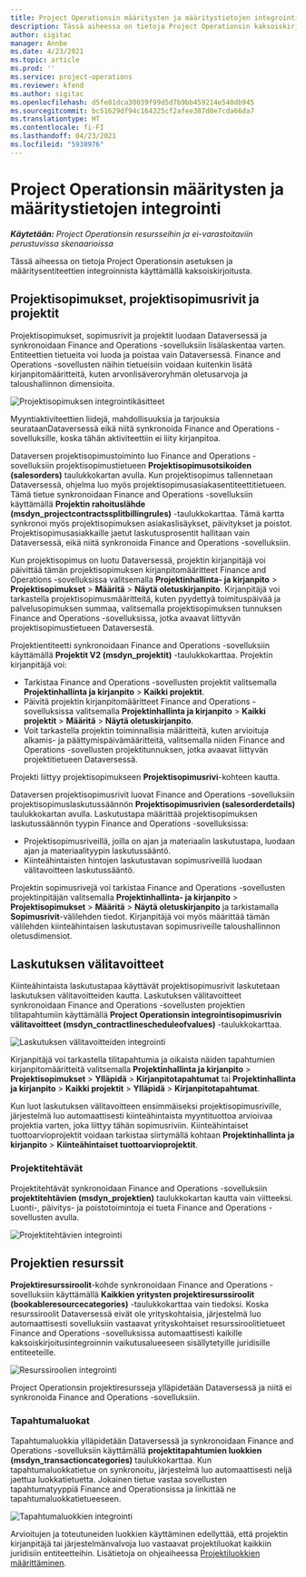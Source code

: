 ```yaml
---
title: Project Operationsin määritysten ja määritystietojen integrointi
description: Tässä aiheessa on tietoja Project Operationsin kaksoiskirjoituksen asettamisesta ja määrityksestä.
author: sigitac
manager: Annbe
ms.date: 4/23/2021
ms.topic: article
ms.prod: ''
ms.service: project-operations
ms.reviewer: kfend
ms.author: sigitac
ms.openlocfilehash: d5fe81dca30039f99d5d7b9bb459214e540db945
ms.sourcegitcommit: bc51629df94c164325cf2afee387d0e7cda66da7
ms.translationtype: HT
ms.contentlocale: fi-FI
ms.lasthandoff: 04/23/2021
ms.locfileid: "5938976"
---
```

# <a name="project-operations-setup-and-configuration-data-integration"></a>Project Operationsin määritysten ja määritystietojen integrointi

_**Käytetään:** Project Operationsin resursseihin ja ei-varastoitaviin perustuvissa skenaarioissa_

Tässä aiheessa on tietoja Project Operationsin asetuksen ja määritysentiteettien integroinnista käyttämällä kaksoiskirjoitusta.

## <a name="project-contracts-contract-lines-and-projects"></a>Projektisopimukset, projektisopimusrivit ja projektit

Projektisopimukset, sopimusrivit ja projektit luodaan Dataversessä ja synkronoidaan Finance and Operations -sovelluksiin lisälaskentaa varten. Entiteettien tietueita voi luoda ja poistaa vain Dataversessä. Finance and Operations -sovellusten näihin tietueisiin voidaan kuitenkin lisätä kirjanpitomääritteitä, kuten arvonlisäveroryhmän oletusarvoja ja taloushallinnon dimensioita.

  ![Projektisopimuksen integrointikäsitteet](./media/1ProjectContract.jpg)

Myyntiaktiviteettien liidejä, mahdollisuuksia ja tarjouksia seurataanDataversessä eikä niitä synkronoida Finance and Operations -sovelluksille, koska tähän aktiviteettiin ei liity kirjanpitoa.

Dataversen projektisopimustoiminto luo Finance and Operations -sovelluksiin projektisopimustietueen **Projektisopimusotsikoiden (salesorders)** taulukkokartan avulla. Kun projektisopimus tallennetaan Dataversessä, ohjelma luo myös projektisopimusasiakasentiteettitietueen. Tämä tietue synkronoidaan Finance and Operations -sovelluksiin käyttämällä **Projektin rahoituslähde (msdyn\_projectcontractssplitbillingrules)** -taulukkokarttaa. Tämä kartta synkronoi myös projektisopimuksen asiakaslisäykset, päivitykset ja poistot. Projektisopimusasiakkaille jaetut laskutusprosentit hallitaan vain Dataversessä, eikä niitä synkronoida Finance and Operations -sovelluksiin.

Kun projektisopimus on luotu Dataversessä, projektin kirjanpitäjä voi päivittää tämän projektisopimuksen kirjanpitomääritteet Finance and Operations -sovelluksissa valitsemalla **Projektinhallinta- ja kirjanpito** > **Projektisopimukset** > **Määritä** > **Näytä oletuskirjanpito**. Kirjanpitäjä voi tarkastella projektisopimusmääritteitä, kuten pyydettyä toimituspäivää ja palvelusopimuksen summaa, valitsemalla projektisopimuksen tunnuksen Finance and Operations -sovelluksissa, jotka avaavat liittyvän projektisopimustietueen Dataversestä.

Projektientiteetti synkronoidaan Finance and Operations -sovelluksiin käyttämällä **Projektit V2 (msdyn\_projektit)** -taulukkokarttaa. Projektin kirjanpitäjä voi:

  - Tarkistaa Finance and Operations -sovellusten projektit valitsemalla **Projektinhallinta ja kirjanpito** > **Kaikki projektit**. 
  - Päivitä projektin kirjanpitomääritteet Finance and Operations -sovelluksissa valitsemalla **Projektinhallinta ja kirjanpito** > **Kaikki projektit** > **Määritä** > **Näytä oletuskirjanpito**.  
  - Voit tarkastella projektin toiminnallisia määritteitä, kuten arvioituja alkamis- ja päättymispäivämääritteitä, valitsemalla niiden Finance and Operations -sovellusten projektitunnuksen, jotka avaavat liittyvän projektitietueen Dataversessä.

Projekti liittyy projektisopimukseen **Projektisopimusrivi**-kohteen kautta.

Dataversen projektisopimusrivit luovat Finance and Operations -sovelluksiin projektisopimuslaskutussäännön **Projektisopimusrivien (salesorderdetails)** taulukkokartan avulla. Laskutustapa määrittää projektisopimuksen laskutussäännön tyypin Finance and Operations -sovelluksissa:

  - Projektisopimusriveillä, joilla on ajan ja materiaalin laskutustapa, luodaan ajan ja materiaalityypin laskutussääntö.
  - Kiinteähintaisten hintojen laskutustavan sopimusriveillä luodaan välitavoitteen laskutussääntö.

Projektin sopimusrivejä voi tarkistaa Finance and Operations -sovellusten projektinpitäjän valitsemalla **Projektinhallinta- ja kirjanpito** > **Projektisopimukset** > **Määritä** > **Näytä oletuskirjanpito** ja tarkistamalla **Sopimusrivit**-välilehden tiedot. Kirjanpitäjä voi myös määrittää tämän välilehden kiinteähintaisen laskutustavan sopimusriveille taloushallinnon oletusdimensiot.

## <a name="billing-milestones"></a>Laskutuksen välitavoitteet

Kiinteähintaista laskutustapaa käyttävät projektisopimusrivit laskutetaan laskutuksen välitavoitteiden kautta. Laskutuksen välitavoitteet synkronoidaan Finance and Operations -sovellusten projektien tilitapahtumiin käyttämällä **Project Operationsin integrointisopimusrivin välitavoitteet (msdyn\_contractlinescheduleofvalues)** -taulukkokarttaa.

  ![Laskutuksen välitavoitteiden integrointi](./media/2Milestones.jpg)

Kirjanpitäjä voi tarkastella tilitapahtumia ja oikaista näiden tapahtumien kirjanpitomääritteitä valitsemalla **Projektinhallinta ja kirjanpito** > **Projektisopimukset** > **Ylläpidä** > **Kirjanpitotapahtumat** tai **Projektinhallinta ja kirjanpito** > **Kaikki projektit** > **Ylläpidä** > **Kirjanpitotapahtumat**.

Kun luot laskutuksen välitavoitteen ensimmäiseksi projektisopimusriville, järjestelmä luo automaattisesti kiinteähintaista myyntituottoa arvioivaa projektia varten, joka liittyy tähän sopimusriviin. Kiinteähintaiset tuottoarvioprojektit voidaan tarkistaa siirtymällä kohtaan **Projektinhallinta ja kirjanpito** > **Kiinteähintaiset tuottoarvioprojektit**.

### <a name="project-tasks"></a>Projektitehtävät

Projektitehtävät synkronoidaan Finance and Operations -sovelluksiin **projektitehtävien (msdyn\_projektien)** taulukkokartan kautta vain viitteeksi. Luonti-, päivitys- ja poistotoimintoja ei tueta Finance and Operations -sovellusten avulla.

  ![Projektitehtävien integrointi](./media/3Tasks.jpg)

## <a name="project-resources"></a>Projektien resurssit

**Projektiresurssiroolit**-kohde synkronoidaan Finance and Operations -sovelluksiin käyttämällä **Kaikkien yritysten projektiresurssiroolit (bookableresourcecategories)** -taulukkokarttaa vain tiedoksi. Koska resurssiroolit Dataversessä eivät ole yrityskohtaisia, järjestelmä luo automaattisesti sovelluksiin vastaavat yrityskohtaiset resurssiroolitietueet Finance and Operations -sovelluksissa automaattisesti kaikille kaksoiskirjoitusintegroinnin vaikutusalueeseen sisällytetyille juridisille entiteeteille.

![Resurssiroolien integrointi](./media/5Resources.jpg)

Project Operationsin projektiresursseja ylläpidetään Dataversessä ja niitä ei synkronoida Finance and Operations -sovelluksiin.

### <a name="transaction-categories"></a>Tapahtumaluokat

Tapahtumaluokkia ylläpidetään Dataversessä ja synkronoidaan Finance and Operations -sovelluksiin käyttämällä **projektitapahtumien luokkien (msdyn\_transactioncategories)** taulukkokarttaa. Kun tapahtumaluokkatietue on synkronoitu, järjestelmä luo automaattisesti neljä jaettua luokkatietuetta. Jokainen tietue vastaa sovellusten tapahtumatyyppiä Finance and Operationsissa ja linkittää ne tapahtumaluokkatietueeseen.

![Tapahtumaluokkien integrointi](./media/4TransactionCategories.jpg)

Arvioitujen ja toteutuneiden luokkien käyttäminen edellyttää, että projektin kirjanpitäjä tai järjestelmänvalvoja luo vastaavat projektiluokat kaikkiin juridisiin entiteetteihin. Lisätietoja on ohjeaiheessa [Projektiluokkien määrittäminen](../project-accounting/configure-project-categories.md).
